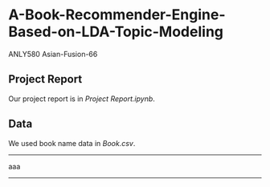 # A-Book-Recommender-Engine-Based-on-LDA-Topic-Modeling
ANLY580
Asian-Fusion-66


## Project Report
Our project report is in _Project Report.ipynb_.

## Data
We used book name data in _Book.csv_.

***
aaa
***
